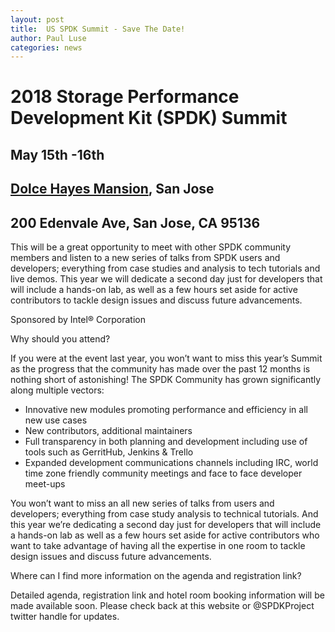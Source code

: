 ```yaml
---
layout: post
title:  US SPDK Summit - Save The Date!
author: Paul Luse
categories: news
---
```

# 2018 Storage Performance Development Kit (SPDK) Summit
## May 15th -16th
## [Dolce Hayes Mansion](http://www.hayesmansion.com), San Jose
## 200 Edenvale Ave, San Jose, CA 95136

This will be a great opportunity to meet with other SPDK community members and listen to a new series
of talks from SPDK users and developers; everything from case studies and analysis to tech tutorials
and live demos. This year we will dedicate a second day just for developers that will include a
hands-on lab, as well as a few hours set aside for active contributors to tackle design issues and
discuss future advancements.

Sponsored by Intel® Corporation

Why should you attend?

If you were at the event last year, you won’t want to miss this year’s Summit as the progress that the
community has made over the past 12 months is nothing short of astonishing! The SPDK Community has grown
significantly along multiple vectors:

- Innovative new modules promoting performance and efficiency in all new use cases
- New contributors, additional maintainers
- Full transparency in both planning and development including use of tools such as GerritHub, Jenkins & Trello
- Expanded development communications channels including IRC, world time zone friendly community meetings and
face to face developer meet-ups

You won’t want to miss an all new series of talks from users and developers; everything from case study analysis
to technical tutorials.  And this year we’re dedicating a second day just for developers that will include a
hands-on lab as well as a few hours set aside for active contributors who want to take advantage of having all
the expertise in one room to tackle design issues and discuss future advancements.

Where can I find more information on the agenda and registration link?

Detailed agenda, registration link and hotel room booking information will be made available soon. Please check
back at this website or @SPDKProject twitter handle for updates.
